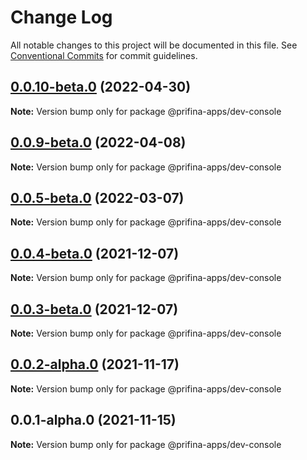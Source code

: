 # Change Log

All notable changes to this project will be documented in this file.
See [Conventional Commits](https://conventionalcommits.org) for commit guidelines.

## [0.0.10-beta.0](https://prifina-admin/prifina/app-desktop/compare/@prifina-apps/dev-console@0.0.9-beta.0...@prifina-apps/dev-console@0.0.10-beta.0) (2022-04-30)

**Note:** Version bump only for package @prifina-apps/dev-console





## [0.0.9-beta.0](https://prifina-admin/prifina/app-desktop/compare/@prifina-apps/dev-console@0.0.4-beta.0...@prifina-apps/dev-console@0.0.9-beta.0) (2022-04-08)

**Note:** Version bump only for package @prifina-apps/dev-console





## [0.0.5-beta.0](https://prifina-admin/prifina/app-desktop/compare/@prifina-apps/dev-console@0.0.4-beta.0...@prifina-apps/dev-console@0.0.5-beta.0) (2022-03-07)

**Note:** Version bump only for package @prifina-apps/dev-console





## [0.0.4-beta.0](https://prifina-admin/prifina/app-desktop/compare/@prifina-apps/dev-console@0.0.3-beta.0...@prifina-apps/dev-console@0.0.4-beta.0) (2021-12-07)

**Note:** Version bump only for package @prifina-apps/dev-console





## [0.0.3-beta.0](https://prifina-admin/prifina/app-desktop/compare/@prifina-apps/dev-console@0.0.2-alpha.0...@prifina-apps/dev-console@0.0.3-beta.0) (2021-12-07)

**Note:** Version bump only for package @prifina-apps/dev-console





## [0.0.2-alpha.0](https://prifina-admin/prifina/app-desktop/compare/@prifina-apps/dev-console@0.0.1-alpha.0...@prifina-apps/dev-console@0.0.2-alpha.0) (2021-11-17)

**Note:** Version bump only for package @prifina-apps/dev-console





## 0.0.1-alpha.0 (2021-11-15)

**Note:** Version bump only for package @prifina-apps/dev-console
